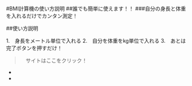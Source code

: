 #BMI計算機の使い方説明
##誰でも簡単に使えます！！
###自分の身長と体重を入れるだけでカンタン測定！

##使い方説明

1.　身長をメートル単位で入れる
2.　自分を体重をkg単位で入れる
3.　あとは完了ボタンを押すだけ！

>　サイトはここをクリック！

-
-
